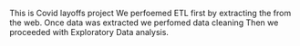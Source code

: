 This is Covid layoffs project
We perfoemed ETL first by extracting the from the web.
Once data was extracted we perfomed data cleaning
Then we proceeded with Exploratory Data analysis.
